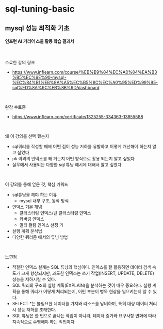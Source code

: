# sql-tuning-basic

## mysql 성능 최적화 기초

#### 인프런 AI 커리어 스쿨 활동 학습 결과서

<br>

수료한 강의 링크 </br>
- https://www.inflearn.com/course/%EB%B9%84%EC%A0%84%EA%B3%B5%EC%9E%90-mysql-%EC%84%B1%EB%8A%A5%EC%B5%9C%EC%A0%95%ED%99%95-sql%ED%8A%9C%EB%8B%9D/dashboard
<br>

완강 수료증 </br>
- https://www.inflearn.com/certificate/1325255-334363-13955588 </br>

</br>

왜 이 강의를 선택 했는지 </br>
- sql쿼리를 작성할 때에 어떤 점이 성능 저하를 유발하고 어떻게 개선해야 하는지 알고 싶었다
- pk 이외의 인덱스를 왜 거는지 어떤 방식으로 활용 되는지 알고 싶었다
- 실무에서 사용되는 다양한 sql 튜닝 예시에 대해서 알고 싶었다

</br>

이 강의를 통해 얻은 것, 핵심 키워드 <br>
- sql튜닝을 해야 하는 이유
  - mysql 내부 구조, 동작 방식
- 인덱스 기본 개념
  - 클러스터링 인덱스/넌 클러스터링 인덱스
  - 커버링 인덱스
  - 멀티 컬럼 인덱스 선정 기
- 실행 계획 분석법
- 다양한 쿼리문 에서의 튜닝 방법
</br>

느낀점
- 적절한 인덱스 설계는 SQL 튜닝의 핵심이다. 인덱스를 잘 활용하면 데이터 검색 속도가 크게 향상되지만, 과도한 인덱스는 쓰기 작업(INSERT, UPDATE, DELETE) 성능을 저하시킬 수 있다.
- SQL 쿼리의 구조와 실행 계획(EXPLAIN)을 분석하는 것이 매우 중요하다. 실행 계획을 통해 쿼리가 어떻게 처리되는지, 어떤 부분이 병목 현상을 일으키는지 알 수 있다.
- SELECT *는 불필요한 데이터를 가져와 리소스를 낭비하며, 특히 대량 데이터 처리 시 성능 저하를 초래한다.
- SQL 튜닝은 한 번으로 끝나는 작업이 아니라, 데이터 증가와 요구사항 변화에 따라 지속적으로 수행해야 하는 작업이다
